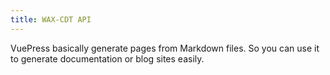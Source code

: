 ```yaml
---
title: WAX-CDT API
---
```


VuePress basically generate pages from Markdown files. So you can use it to generate documentation or blog sites easily.
